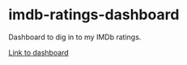 # imdb-ratings-dashboard

Dashboard to dig in to my IMDb ratings.

[Link to dashboard](https://tidbitstatistics.com/imdb-ratings-dashboard/)
